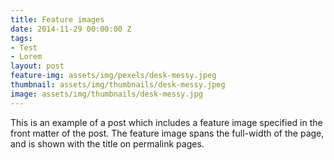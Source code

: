 ```yaml
---
title: Feature images
date: 2014-11-29 00:00:00 Z
tags:
- Test
- Lorem
layout: post
feature-img: assets/img/pexels/desk-messy.jpeg
thumbnail: assets/img/thumbnails/desk-messy.jpeg
image: assets/img/thumbnails/desk-messy.jpg
---
```


This is an example of a post which includes a feature image specified in the front matter of the post. The feature image spans the full-width of the page, and is shown with the title on permalink pages.

